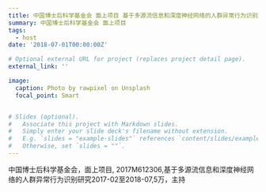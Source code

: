 ```yaml
---
title: 中国博士后科学基金会 面上项目 基于多源流信息和深度神经网络的人群异常行为识别研究
summary: 中国博士后科学基金会 面上项目
tags:
  - host
date: '2018-07-01T00:00:00Z'

# Optional external URL for project (replaces project detail page).
external_link: ''

image:
  caption: Photo by rawpixel on Unsplash
  focal_point: Smart


# Slides (optional).
#   Associate this project with Markdown slides.
#   Simply enter your slide deck's filename without extension.
#   E.g. `slides = "example-slides"` references `content/slides/example-slides.md`.
#   Otherwise, set `slides = ""`.
---
```


中国博士后科学基金会，面上项目, 2017M612306,基于多源流信息和深度神经网络的人群异常行为识别研究2017-02至2018-07,5万，主持

